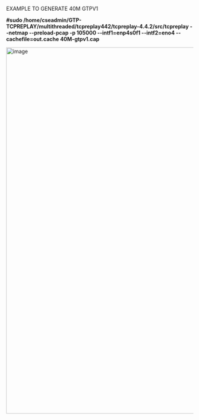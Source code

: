 

EXAMPLE TO GENERATE 40M GTPV1

**#sudo /home/cseadmin/GTP-TCPREPLAY/multithreaded/tcpreplay442/tcpreplay-4.4.2/src/tcpreplay --netmap  --preload-pcap -p 105000 --intf1=enp4s0f1 --intf2=eno4 --cachefile=out.cache 40M-gtpv1.cap**

<img width="985" alt="image" src="https://github.com/abdessamad-elamrani/gtpv1-Generator/assets/29716902/ebb71524-935f-451a-9673-b2294e3c9692">
